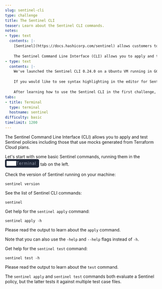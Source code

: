 ```yaml
---
slug: sentinel-cli
type: challenge
title: The Sentinel CLI
teaser: Learn about the Sentinel CLI commands.
notes:
- type: text
  contents: |-
    [Sentinel](https://docs.hashicorp.com/sentinel) allows customers to implement policy-as-code in the same way that Terraform implements infrastructure-as-code.

    The Sentinel Command Line Interface (CLI) allows you to apply and test Sentinel policies including those that use mocks generated from Terraform Cloud and Terraform Enterprise plans.
- type: text
  contents: |-
    We've launched the Sentinel CLI 0.24.0 on a Ubuntu VM running in GCP so that you don't need to download or install it.

    If you would like to see syntax highlighting in the editor for Sentinel policies, we suggest selecting "ruby" in the language drop-down at the bottom of the editor.

    After learning how to use the Sentinel CLI in the first challenge, you will run a very simple policy in the second challenge.
tabs:
- title: Terminal
  type: terminal
  hostname: sentinel
difficulty: basic
timelimit: 1200
---
```

<style>
  v {
    display: inline-flex;
    color: white;
    background-color: rgb(17, 158, 111);
    align-items: center;
    justify-content: center;
    font-size: 14px;
    padding: 10px;
    border-radius: 2px;
    height: 24px;
  }
  t {
    display: inline-flex;
    border-radius: 5px;
    background-color: rgba(30,38,55,1);
    color: rgba(151,159,175,1);
    padding: 2px 10px 2px 5px;
    font-size: 14px;
    letter-spacing: 1.2px;
    justify-content: center;
    height: 24px;
    align-items: center;
  }
  t > a img {
    display: inline-block;
    max-height: 24px;
  }
  c {
    display: flex;
    justify-content: center;
    border-radius: 5px;
    background-color: black;
  }
  c > img {
    max-width: 200px;
    max-height: 200px;
  }
</style>

The Sentinel Command Line Interface (CLI) allows you to apply and test Sentinel policies including those that use mocks generated from Terraform Cloud plans.

Let's start with some basic Sentinel commands, running them in the <t><img src="../assets/shell.png"/>Terminal</t> tab on the left.

Check the version of Sentinel running on your machine:
```
sentinel version
```

See the list of Sentinel CLI commands:
```
sentinel
```

Get help for the `sentinel apply` command:
```
sentinel apply -h
```
Please read the output to learn about the `apply` command.

Note that you can also use the `-help` and `--help` flags instead of `-h`.

Get help for the `sentinel test` command:
```
sentinel test -h
```
Please read the output to learn about the `test` command.

The `sentinel apply` and `sentinel test` commands both evaluate a Sentinel policy, but the latter tests it against multiple test case files.
